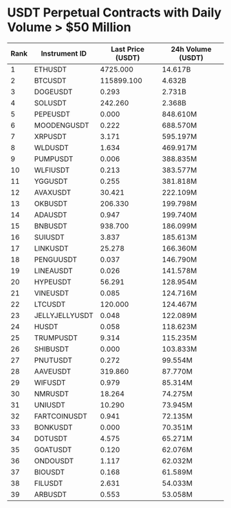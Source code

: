 # USDT Perpetual Contracts with Daily Volume > $50 Million

| Rank | Instrument ID | Last Price (USDT) | 24h Volume (USDT) |
|------|---------------|-------------------|-------------------|
| 1 | ETHUSDT | 4725.000 | 14.617B |
| 2 | BTCUSDT | 115899.100 | 4.632B |
| 3 | DOGEUSDT | 0.293 | 2.731B |
| 4 | SOLUSDT | 242.260 | 2.368B |
| 5 | PEPEUSDT | 0.000 | 848.610M |
| 6 | MOODENGUSDT | 0.222 | 688.570M |
| 7 | XRPUSDT | 3.171 | 595.197M |
| 8 | WLDUSDT | 1.634 | 469.917M |
| 9 | PUMPUSDT | 0.006 | 388.835M |
| 10 | WLFIUSDT | 0.213 | 383.577M |
| 11 | YGGUSDT | 0.255 | 381.818M |
| 12 | AVAXUSDT | 30.421 | 222.109M |
| 13 | OKBUSDT | 206.330 | 199.798M |
| 14 | ADAUSDT | 0.947 | 199.740M |
| 15 | BNBUSDT | 938.700 | 186.099M |
| 16 | SUIUSDT | 3.837 | 185.613M |
| 17 | LINKUSDT | 25.278 | 166.360M |
| 18 | PENGUUSDT | 0.037 | 146.790M |
| 19 | LINEAUSDT | 0.026 | 141.578M |
| 20 | HYPEUSDT | 56.291 | 128.954M |
| 21 | VINEUSDT | 0.085 | 124.716M |
| 22 | LTCUSDT | 120.000 | 124.467M |
| 23 | JELLYJELLYUSDT | 0.048 | 122.089M |
| 24 | HUSDT | 0.058 | 118.623M |
| 25 | TRUMPUSDT | 9.314 | 115.235M |
| 26 | SHIBUSDT | 0.000 | 103.833M |
| 27 | PNUTUSDT | 0.272 | 99.554M |
| 28 | AAVEUSDT | 319.860 | 87.770M |
| 29 | WIFUSDT | 0.979 | 85.314M |
| 30 | NMRUSDT | 18.264 | 74.275M |
| 31 | UNIUSDT | 10.290 | 73.945M |
| 32 | FARTCOINUSDT | 0.941 | 72.135M |
| 33 | BONKUSDT | 0.000 | 70.351M |
| 34 | DOTUSDT | 4.575 | 65.271M |
| 35 | GOATUSDT | 0.120 | 62.076M |
| 36 | ONDOUSDT | 1.117 | 62.032M |
| 37 | BIOUSDT | 0.168 | 61.589M |
| 38 | FILUSDT | 2.631 | 54.033M |
| 39 | ARBUSDT | 0.553 | 53.058M |
